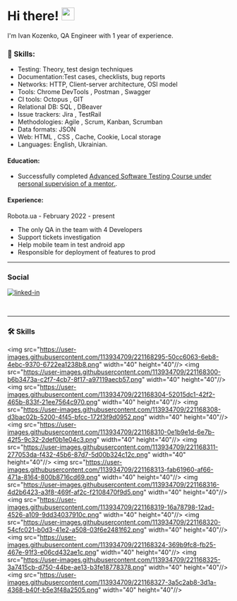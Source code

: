 # Hi there! <img src="https://media.giphy.com/media/hvRJCLFzcasrR4ia7z/giphy.gif" width="29px">

I'm Ivan Kozenko, QA Engineer with 1 year of experience. 

### 🚀 Skills:
* Testing: Theory, test design techniques
* Documentation:Test cases, checklists, bug reports
* Networks: HTTP, Client-server architecture, OSI model
* Tools: Chrome DevTools , Postman , Swagger 
* CI tools: Octopus , GIT 
* Relational DB: SQL , DBeaver 
* Issue trackers: Jira , TestRail 
* Methodologies: Agile , Scrum, Kanban, Scrumban
* Data formats: JSON 
* Web: HTML , CSS , Cache, Cookie, Local storage
* Languages: English, Ukrainian.

#### Education:
<ul>
 <li>Successfully completed <a target="_blank" href="https://ilarionhalushka.github.io/certificates/Ivan-Kozenko#certificate-of-completion">Advanced Software Testing Course under personal supervision of a mentor.</a>.</li>
</ul>

#### Experience:
Robota.ua - February 2022 - present
* The only QA in the team with 4 Developers
* Support tickets investigation
* Help mobile team in test android app
* Responsible for deployment of features to prod


---

### Social

<div id="badges">

[![linked-in](https://img.shields.io/badge/LinkedIn-0077B5?style=for-the-badge&logo=LinkedIn&logoColor=white)](https://www.linkedin.com/in/ivan-kozenko-qa/)

<br/>

---

### :hammer_and_wrench: Skills

<div>

 <img src="https://user-images.githubusercontent.com/113934709/221168295-50cc6063-6eb8-4ebc-9370-6722ea1238b8.png" width="40" height="40"//>
 <img src="https://user-images.githubusercontent.com/113934709/221168300-b6b3473a-c2f7-4cb7-8f17-a97119aecb57.png" width="40" height="40"//>
 <img src="https://user-images.githubusercontent.com/113934709/221168304-52015dc1-42f2-465b-833f-21ee7564c970.png" width="40" height="40"//>
 <img src="https://user-images.githubusercontent.com/113934709/221168308-d3bac02b-5200-4f45-bfcc-172f3f9d0952.png" width="40" height="40"//>
 <img src="https://user-images.githubusercontent.com/113934709/221168310-0e1b9e1d-6e7b-42f5-9c32-2def0b1e04c3.png" width="40" height="40"//>
 <img src="https://user-images.githubusercontent.com/113934709/221168311-277053da-f432-45b6-87d7-5d00b324c12c.png" width="40" height="40"//>
 <img src="https://user-images.githubusercontent.com/113934709/221168313-fab61960-af66-471a-8164-800b8716cd69.png" width="40" height="40"//>
 <img src="https://user-images.githubusercontent.com/113934709/221168316-4d2b6423-a3f8-469f-af2c-f2108470f9d5.png" width="40" height="40"//>
 <img src="https://user-images.githubusercontent.com/113934709/221168319-16a78798-12ad-4526-a109-9dd34037910c.png" width="40" height="40"//>
 <img src="https://user-images.githubusercontent.com/113934709/221168320-54cfc021-b0d3-41e2-a508-03f6e2481f62.png" width="40" height="40"//>
 <img src="https://user-images.githubusercontent.com/113934709/221168324-369b9fc8-fb25-467e-91f3-e06cd432ae1c.png" width="40" height="40"//>
 <img src="https://user-images.githubusercontent.com/113934709/221168325-3a7415cb-d750-44be-ae13-b3fe18778378.png" width="40" height="40"//>
 <img src="https://user-images.githubusercontent.com/113934709/221168327-3a5c2ab8-3d1a-4368-b40f-b5e3f48a2505.png" width="40" height="40"//>
 
</div>


